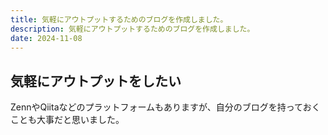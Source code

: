 ```yaml
---
title: 気軽にアウトプットするためのブログを作成しました。
description: 気軽にアウトプットするためのブログを作成しました。
date: 2024-11-08
---
```


## 気軽にアウトプットをしたい
ZennやQiitaなどのプラットフォームもありますが、自分のブログを持っておくことも大事だと思いました。

